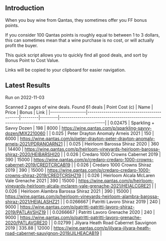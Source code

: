 ## Introduction

When you buy wine from Qantas, they sometimes offer you FF bonus points. 

If you consider 100 Qantas points is roughly equal to between 1 to 3 dollars, this can sometimes mean that a wine purchase is no cost, or will actually profit the buyer.

This quick script allows you to quickly find all good deals, and sort by Bonus Point to Cost Value.

Links will be copied to your clipboard for easier navigation.

## Latest Results

Run on 2022-11-03

Scanned 2 pages of wine deals.
Found 61 deals
|   Point Cost (c) | Name                                       |   Price |   Bonus | Link                                                                                                |
|------------------|--------------------------------------------|---------|---------|-----------------------------------------------------------------------------------------------------|
|        0.02475   | Sparkling + Savvy Dozen                    |  198    |    8000 | https://wine.qantas.com/p/sparkling-savvy-dozen/MIX2210060                                          |
|        0.025     | Peter Drayton Anomaly Arneis 2021          |  150    |    6000 | https://wine.qantas.com/p/peter-drayton-peter-drayton-anomaly-arneis-2021/PDRANOARN21               |
|        0.025     | Heirloom Barossa Shiraz 2020               |  360    |   14400 | https://wine.qantas.com/p/heirloom-vineyards-heirloom-barossa-shiraz-2020/HEIBARSHI20               |
|        0.026     | Credaro 1000 Crowns Cabernet 2019          |  390    |   15000 | https://wine.qantas.com/p/credaro-credaro-1000-crowns-cabernet-2019/CREDTCRCAB19                    |
|        0.026     | Credaro 1000 Crowns Shiraz 2019            |  390    |   15000 | https://wine.qantas.com/p/credaro-credaro-1000-crowns-shiraz-2019/CREDTCRSHZ19                      |
|        0.026     | Heirloom Alcala McLaren Vale Grenache 2021 |  390    |   15000 | https://wine.qantas.com/p/heirloom-vineyards-heirloom-alcala-mclaren-vale-grenache-2021/HEIALCGRE21 |
|        0.026     | Heirloom Alambra Barossa Shiraz 2021       |  390    |   15000 | https://wine.qantas.com/p/heirloom-vineyards-heirloom-alambra-barossa-shiraz-2021/HEIALASHZ21       |
|        0.0266667 | Patritti Lavoro Shiraz 2019                |  240    |    9000 | https://wine.qantas.com/p/patritti-patritti-lavoro-shiraz-2019/PATLAVSHZ19                          |
|        0.0266667 | Patritti Lavoro Grenache 2020              |  240    |    9000 | https://wine.qantas.com/p/patritti-patritti-lavoro-grenache-2020/PATLAVGRE20                        |
|        0.02799   | Jilyara Heath Road Cabernet Sauvignon 2019 |  335.88 |   12000 | https://wine.qantas.com/p/jilyara-jilyara-heath-road-cabernet-sauvignon-2019/JILHEACAB19            |

